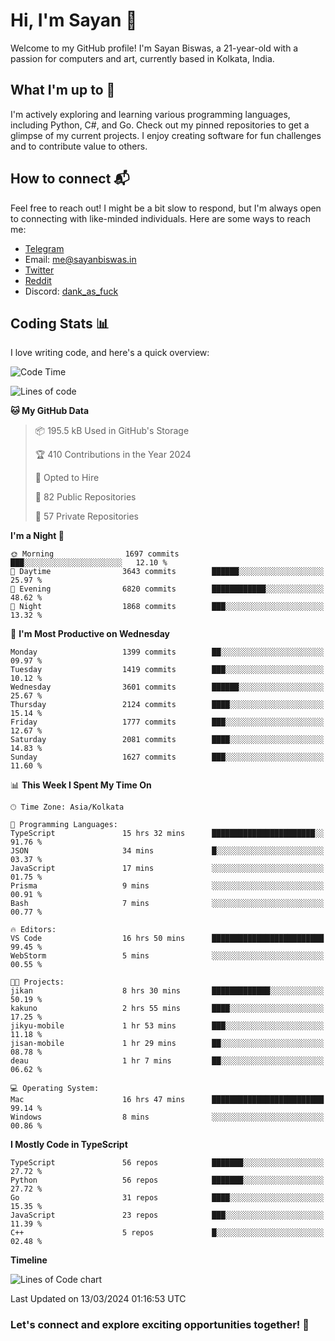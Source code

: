 # Hi, I'm Sayan 👋

Welcome to my GitHub profile! I'm Sayan Biswas, a 21-year-old with a passion for computers and art, currently based in Kolkata, India.

## What I'm up to 🚀

I'm actively exploring and learning various programming languages, including Python, C#, and Go. Check out my pinned repositories to get a glimpse of my current projects. I enjoy creating software for fun challenges and to contribute value to others.

## How to connect 📬

Feel free to reach out! I might be a bit slow to respond, but I'm always open to connecting with like-minded individuals. Here are some ways to reach me:

- [Telegram](https://t.me/dank_as_fuck)
- Email: [me@sayanbiswas.in](mailto:me@sayanbiswas.in)
- [Twitter](https://twitter.com/TheDankDel)
- [Reddit](https://www.reddit.com/user/dank_as_fuck_/)
- Discord: [dank_as_fuck](https://discordapp.com/users/506536929152466945)

## Coding Stats 📊

I love writing code, and here's a quick overview:

<!--START_SECTION:waka-->
![Code Time](http://img.shields.io/badge/Code%20Time-1%2C568%20hrs%2052%20mins-blue)

![Lines of code](https://img.shields.io/badge/From%20Hello%20World%20I%27ve%20Written-7.8%20million%20lines%20of%20code-blue)

**🐱 My GitHub Data** 

> 📦 195.5 kB Used in GitHub's Storage 
 > 
> 🏆 410 Contributions in the Year 2024
 > 
> 💼 Opted to Hire
 > 
> 📜 82 Public Repositories 
 > 
> 🔑 57 Private Repositories 
 > 
**I'm a Night 🦉** 

```text
🌞 Morning                1697 commits        ███░░░░░░░░░░░░░░░░░░░░░░   12.10 % 
🌆 Daytime                3643 commits        ██████░░░░░░░░░░░░░░░░░░░   25.97 % 
🌃 Evening                6820 commits        ████████████░░░░░░░░░░░░░   48.62 % 
🌙 Night                  1868 commits        ███░░░░░░░░░░░░░░░░░░░░░░   13.32 % 
```
📅 **I'm Most Productive on Wednesday** 

```text
Monday                   1399 commits        ██░░░░░░░░░░░░░░░░░░░░░░░   09.97 % 
Tuesday                  1419 commits        ███░░░░░░░░░░░░░░░░░░░░░░   10.12 % 
Wednesday                3601 commits        ██████░░░░░░░░░░░░░░░░░░░   25.67 % 
Thursday                 2124 commits        ████░░░░░░░░░░░░░░░░░░░░░   15.14 % 
Friday                   1777 commits        ███░░░░░░░░░░░░░░░░░░░░░░   12.67 % 
Saturday                 2081 commits        ████░░░░░░░░░░░░░░░░░░░░░   14.83 % 
Sunday                   1627 commits        ███░░░░░░░░░░░░░░░░░░░░░░   11.60 % 
```


📊 **This Week I Spent My Time On** 

```text
🕑︎ Time Zone: Asia/Kolkata

💬 Programming Languages: 
TypeScript               15 hrs 32 mins      ███████████████████████░░   91.76 % 
JSON                     34 mins             █░░░░░░░░░░░░░░░░░░░░░░░░   03.37 % 
JavaScript               17 mins             ░░░░░░░░░░░░░░░░░░░░░░░░░   01.75 % 
Prisma                   9 mins              ░░░░░░░░░░░░░░░░░░░░░░░░░   00.91 % 
Bash                     7 mins              ░░░░░░░░░░░░░░░░░░░░░░░░░   00.77 % 

🔥 Editors: 
VS Code                  16 hrs 50 mins      █████████████████████████   99.45 % 
WebStorm                 5 mins              ░░░░░░░░░░░░░░░░░░░░░░░░░   00.55 % 

🐱‍💻 Projects: 
jikan                    8 hrs 30 mins       █████████████░░░░░░░░░░░░   50.19 % 
kakuno                   2 hrs 55 mins       ████░░░░░░░░░░░░░░░░░░░░░   17.25 % 
jikyu-mobile             1 hr 53 mins        ███░░░░░░░░░░░░░░░░░░░░░░   11.18 % 
jisan-mobile             1 hr 29 mins        ██░░░░░░░░░░░░░░░░░░░░░░░   08.78 % 
deau                     1 hr 7 mins         ██░░░░░░░░░░░░░░░░░░░░░░░   06.62 % 

💻 Operating System: 
Mac                      16 hrs 47 mins      █████████████████████████   99.14 % 
Windows                  8 mins              ░░░░░░░░░░░░░░░░░░░░░░░░░   00.86 % 
```

**I Mostly Code in TypeScript** 

```text
TypeScript               56 repos            ███████░░░░░░░░░░░░░░░░░░   27.72 % 
Python                   56 repos            ███████░░░░░░░░░░░░░░░░░░   27.72 % 
Go                       31 repos            ████░░░░░░░░░░░░░░░░░░░░░   15.35 % 
JavaScript               23 repos            ███░░░░░░░░░░░░░░░░░░░░░░   11.39 % 
C++                      5 repos             █░░░░░░░░░░░░░░░░░░░░░░░░   02.48 % 
```



**Timeline**

![Lines of Code chart](https://raw.githubusercontent.com/Dank-del/Dank-del/main/assets/bar_graph.png)


 Last Updated on 13/03/2024 01:16:53 UTC
<!--END_SECTION:waka-->

### Let's connect and explore exciting opportunities together! 🚀

